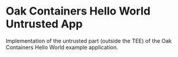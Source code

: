 # Oak Containers Hello World Untrusted App

Implementation of the untrusted part (outside the TEE) of the Oak Containers
Hello World example application.
